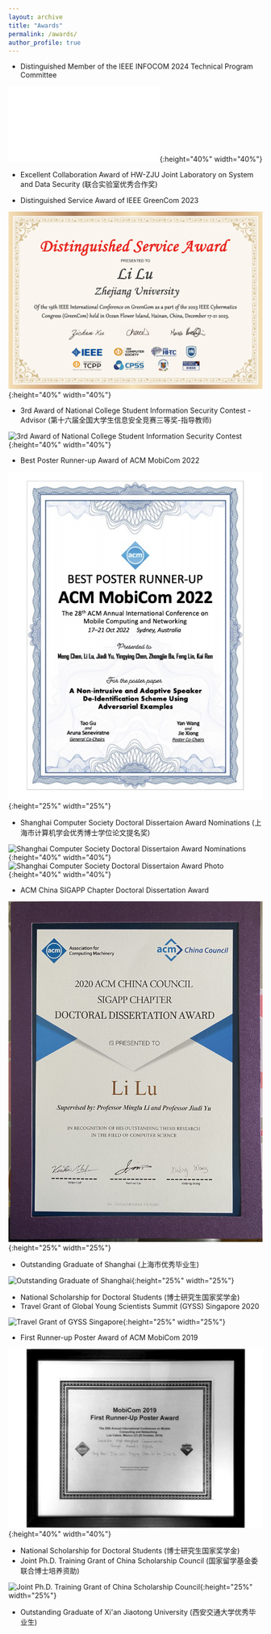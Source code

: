 ```yaml
---
layout: archive
title: "Awards"
permalink: /awards/
author_profile: true
---
```

* Distinguished Member of the IEEE INFOCOM 2024 Technical Program Committee

![Distinguished Member of IEEE INFOCOM TPC](../images/awards/2024_DTPC_certificate_FK-SK.pdf){:height="40%" width="40%"}

* Excellent Collaboration Award of HW-ZJU Joint Laboratory on System and Data Security (联合实验室优秀合作奖)

* Distinguished Service Award of IEEE GreenCom 2023

![Distinguished Service Award of IEEE GreenCom](../images/awards/DSA.png){:height="40%" width="40%"}

* 3rd Award of National College Student Information Security Contest - Advisor (第十六届全国大学生信息安全竞赛三等奖-指导教师)

![3rd Award of National College Student Information Security Contest](../images/awards/ncsisc.jpg){:height="40%" width="40%"}

* Best Poster Runner-up Award of ACM MobiCom 2022

![Best Poster Runner-up Award of ACM MobiCom](../images/awards/MobiCom22-award.jpg){:height="25%" width="25%"}

* Shanghai Computer Society Doctoral Dissertaion Award Nominations (上海市计算机学会优秀博士学位论文提名奖)

![Shanghai Computer Society Doctoral Dissertaion Award Nominations](../images/awards/SCS-dda.jpeg){:height="40%" width="40%"}
![Shanghai Computer Society Doctoral Dissertaion Award Photo](../images/awards/SCS-dda-pic.jpg){:height="40%" width="40%"}
* ACM China SIGAPP Chapter Doctoral Dissertation Award

![ACM China SIGAPP Chapter Doctoral Dissertation Award](../images/awards/ACM-SIGAPP-dda.jpg){:height="25%" width="25%"}
* Outstanding Graduate of Shanghai (上海市优秀毕业生)

![Outstanding Graduate of Shanghai](../images/awards/SH-og.jpg#pic_center){:height="25%" width="25%"}
* National Scholarship for Doctoral Students (博士研究生国家奖学金)
* Travel Grant of Global Young Scientists Summit (GYSS) Singapore 2020

![Travel Grant of GYSS Singapore](../images/awards/GYSS.jpg){:height="25%" width="25%"}
* First Runner-up Poster Award of ACM MobiCom 2019

![First Runner-up Poster Award of ACM MobiCom](../images/awards/FRuPA.jpg){:height="40%" width="40%"}
* National Scholarship for Doctoral Students (博士研究生国家奖学金)
* Joint Ph.D. Training Grant of China Scholarship Council (国家留学基金委联合博士培养资助)

![Joint Ph.D. Training Grant of China Scholarship Council](../images/awards/csc.jpg){:height="25%" width="25%"}
* Outstanding Graduate of Xi'an Jiaotong University (西安交通大学优秀毕业生)
